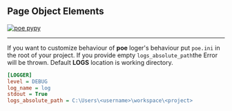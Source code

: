 ## Page Object Elements

[![poe pypy](https://dev.w3.org/SVG/tools/svgweb/samples/svg-files/python.svg)](https://pypi.org/project/page-object-elements/)

---

If you want to customize behaviour of **poe** loger's behaviour put `poe.ini` in the root of your project. If you
provide empty `logs_absolute_path`the Error will be thrown. Default **LOGS** location is working directory.

```ini
[LOGGER]
level = DEBUG
log_name = log
stdout = True
logs_absolute_path = C:\Users\<username>\workspace\<project>
```